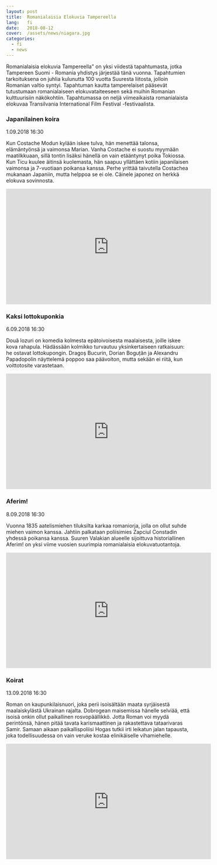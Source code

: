 ```yaml
---
layout: post
title:  Romanialaisia Elokuvia Tampereella
lang:   fi
date:   2018-08-12
cover:  /assets/news/niagara.jpg
categories:
  - fi
  - news
---
```


Romanialaisia elokuvia Tampereella" on yksi viidestä tapahtumasta, jotka Tampereen Suomi - Romania yhdistys järjestää tänä vuonna. Tapahtumien tarkoituksena on juhlia kulunutta 100 vuotta Suuresta liitosta, jolloin Romanian valtio syntyi. Tapahtuman kautta tamperelaiset pääsevät tutustumaan romanialaiseen elokuvataiteeseen sekä muihin Romanian kulttuurisiin näkökohtiin. Tapahtumassa on neljä viimeaikaista romanialaista elokuvaa Transilvania International Film Festival -festivaalista.

### Japanilainen koira

<i class="fa fa-calendar"></i> 1.09.2018 <i class="fa fa-clock-o"></i> 16:30

Kun Costache Modun kylään iskee tulva, hän menettää talonsa, elämäntyönsä ja vaimonsa Marian. Vanha Costache ei suostu myymään maatilkkuaan, sillä tontin lisäksi hänellä on vain etääntynyt poika Tokiossa. Kun Ticu kuulee äitinsä kuolemasta, hän saapuu yllättäen kotiin japanilaisen vaimonsa ja 7-vuotiaan poikansa kanssa. Perhe yrittää taivutella Costachea mukanaan Japaniin, mutta helppoa se ei ole. Câinele japonez on herkkä elokuva sovinnosta.

<iframe width="560" height="315" src="https://www.youtube.com/embed/ghNAZtYg6Rg" frameborder="0" allow="autoplay; encrypted-media" allowfullscreen></iframe>

### Kaksi lottokuponkia

<i class="fa fa-calendar"></i> 6.09.2018 <i class="fa fa-clock-o"></i> 16:30

Două lozuri on komedia kolmesta epätoivoisesta maalaisesta, joille iskee kova rahapula. Hädässään kolmikko turvautuu yksinkertaiseen ratkaisuun: he ostavat lottokupongin. Dragoș Bucurin, Dorian Boguțăn ja Alexandru Papadopolin näyttelemä poppoo saa päävoiton, mutta sekään ei riitä, kun voittotosite varastetaan.

<iframe width="560" height="315" src="https://www.youtube.com/embed/j6GvCvAS22Q" frameborder="0" allow="autoplay; encrypted-media" allowfullscreen></iframe>

### Aferim!

<i class="fa fa-calendar"></i> 8.09.2018 <i class="fa fa-clock-o"></i> 16:30

Vuonna 1835 aatelismiehen tiluksilta karkaa romaniorja, jolla on ollut suhde miehen vaimon kanssa. Jahtiin palkataan poliisimies Zapciul Constadin yhdessä poikansa kanssa. Suuren Valakian alueelle sijoittuva historiallinen Aferim! on yksi viime vuosien suurimpia romanialaisia elokuvatuotantoja.

<iframe width="560" height="315" src="https://www.youtube.com/embed/mmTYOY_jQWc" frameborder="0" allow="autoplay; encrypted-media" allowfullscreen></iframe>

### Koirat

<i class="fa fa-calendar"></i> 13.09.2018 <i class="fa fa-clock-o"></i> 16:30

Roman on kaupunkilaisnuori, joka perii isoisältään maata syrjäisestä maalaiskylästä Ukrainan rajalta. Dobrogean maisemissa hänelle selviää, että isoisä onkin ollut paikallinen rosvopäällikkö. Jotta Roman voi myydä perintönsä, hänen pitää tavata karismaattinen ja rakastettava tataarivaras Samir. Samaan aikaan paikallispoliisi Hogas tutkii irti leikatun jalan tapausta, joka todellisuudessa on vain veruke kostaa elinikäiselle vihamiehelle.

<iframe width="560" height="315" src="https://www.youtube.com/embed/J2KznXCOT6M" frameborder="0" allow="autoplay; encrypted-media" allowfullscreen></iframe>
